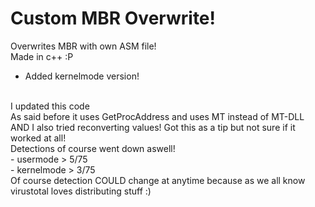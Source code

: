 # Custom MBR Overwrite!
Overwrites MBR with own ASM file!<br>
Made in c++ :P<br>
- Added kernelmode version!<br>
<br>
I updated this code<br>
As said before it uses GetProcAddress and uses MT instead of MT-DLL AND I also tried reconverting values! Got this as a tip but not sure if it worked at all!<br>
Detections of course went down aswell!<br>
- usermode > 5/75 <br>
- kernelmode > 3/75 <br>
Of course detection COULD change at anytime because as we all know virustotal loves distributing stuff :)